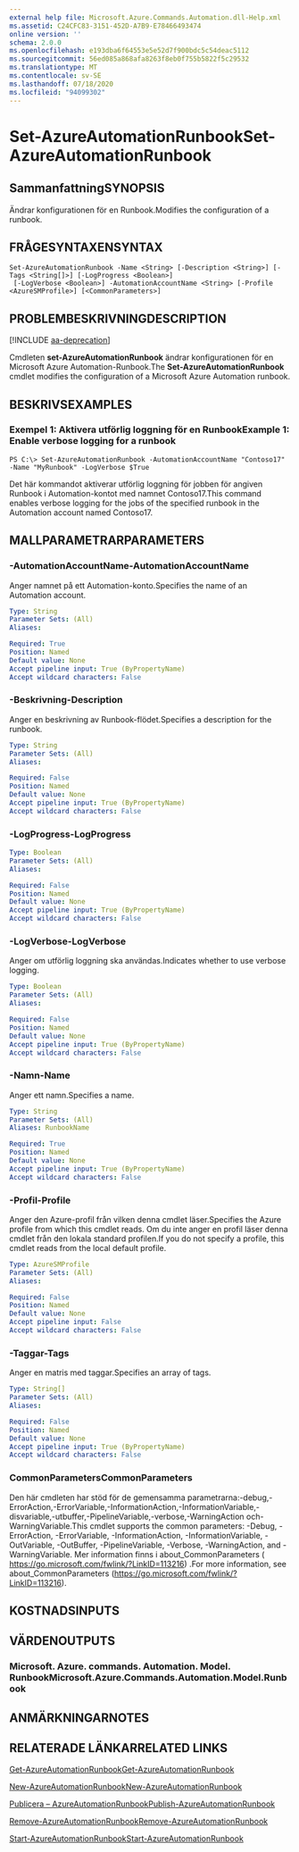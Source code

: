 ```yaml
---
external help file: Microsoft.Azure.Commands.Automation.dll-Help.xml
ms.assetid: C24CFC83-3151-452D-A7B9-E78466493474
online version: ''
schema: 2.0.0
ms.openlocfilehash: e193dba6f64553e5e52d7f900bdc5c54deac5112
ms.sourcegitcommit: 56ed085a868afa8263f8eb0f755b5822f5c29532
ms.translationtype: MT
ms.contentlocale: sv-SE
ms.lasthandoff: 07/18/2020
ms.locfileid: "94099302"
---
```

# <span data-ttu-id="b4155-101">Set-AzureAutomationRunbook</span><span class="sxs-lookup"><span data-stu-id="b4155-101">Set-AzureAutomationRunbook</span></span>

## <span data-ttu-id="b4155-102">Sammanfattning</span><span class="sxs-lookup"><span data-stu-id="b4155-102">SYNOPSIS</span></span>

<span data-ttu-id="b4155-103">Ändrar konfigurationen för en Runbook.</span><span class="sxs-lookup"><span data-stu-id="b4155-103">Modifies the configuration of a runbook.</span></span>

## <span data-ttu-id="b4155-104">FRÅGESYNTAXEN</span><span class="sxs-lookup"><span data-stu-id="b4155-104">SYNTAX</span></span>

```
Set-AzureAutomationRunbook -Name <String> [-Description <String>] [-Tags <String[]>] [-LogProgress <Boolean>]
 [-LogVerbose <Boolean>] -AutomationAccountName <String> [-Profile <AzureSMProfile>] [<CommonParameters>]
```

## <span data-ttu-id="b4155-105">PROBLEMBESKRIVNING</span><span class="sxs-lookup"><span data-stu-id="b4155-105">DESCRIPTION</span></span>

[!INCLUDE [aa-deprecation](../include/aa-deprecation.md)]

<span data-ttu-id="b4155-106">Cmdleten **set-AzureAutomationRunbook** ändrar konfigurationen för en Microsoft Azure Automation-Runbook.</span><span class="sxs-lookup"><span data-stu-id="b4155-106">The **Set-AzureAutomationRunbook** cmdlet modifies the configuration of a Microsoft Azure Automation runbook.</span></span>

## <span data-ttu-id="b4155-107">BESKRIVS</span><span class="sxs-lookup"><span data-stu-id="b4155-107">EXAMPLES</span></span>

### <span data-ttu-id="b4155-108">Exempel 1: Aktivera utförlig loggning för en Runbook</span><span class="sxs-lookup"><span data-stu-id="b4155-108">Example 1: Enable verbose logging for a runbook</span></span>
```
PS C:\> Set-AzureAutomationRunbook -AutomationAccountName "Contoso17" -Name "MyRunbook" -LogVerbose $True
```

<span data-ttu-id="b4155-109">Det här kommandot aktiverar utförlig loggning för jobben för angiven Runbook i Automation-kontot med namnet Contoso17.</span><span class="sxs-lookup"><span data-stu-id="b4155-109">This command enables verbose logging for the jobs of the specified runbook in the Automation account named Contoso17.</span></span>

## <span data-ttu-id="b4155-110">MALLPARAMETRAR</span><span class="sxs-lookup"><span data-stu-id="b4155-110">PARAMETERS</span></span>

### <span data-ttu-id="b4155-111">-AutomationAccountName</span><span class="sxs-lookup"><span data-stu-id="b4155-111">-AutomationAccountName</span></span>
<span data-ttu-id="b4155-112">Anger namnet på ett Automation-konto.</span><span class="sxs-lookup"><span data-stu-id="b4155-112">Specifies the name of an Automation account.</span></span>

```yaml
Type: String
Parameter Sets: (All)
Aliases: 

Required: True
Position: Named
Default value: None
Accept pipeline input: True (ByPropertyName)
Accept wildcard characters: False
```

### <span data-ttu-id="b4155-113">-Beskrivning</span><span class="sxs-lookup"><span data-stu-id="b4155-113">-Description</span></span>
<span data-ttu-id="b4155-114">Anger en beskrivning av Runbook-flödet.</span><span class="sxs-lookup"><span data-stu-id="b4155-114">Specifies a description for the runbook.</span></span>

```yaml
Type: String
Parameter Sets: (All)
Aliases: 

Required: False
Position: Named
Default value: None
Accept pipeline input: True (ByPropertyName)
Accept wildcard characters: False
```

### <span data-ttu-id="b4155-115">-LogProgress</span><span class="sxs-lookup"><span data-stu-id="b4155-115">-LogProgress</span></span>
```yaml
Type: Boolean
Parameter Sets: (All)
Aliases: 

Required: False
Position: Named
Default value: None
Accept pipeline input: True (ByPropertyName)
Accept wildcard characters: False
```

### <span data-ttu-id="b4155-116">-LogVerbose</span><span class="sxs-lookup"><span data-stu-id="b4155-116">-LogVerbose</span></span>
<span data-ttu-id="b4155-117">Anger om utförlig loggning ska användas.</span><span class="sxs-lookup"><span data-stu-id="b4155-117">Indicates whether to use verbose logging.</span></span>

```yaml
Type: Boolean
Parameter Sets: (All)
Aliases: 

Required: False
Position: Named
Default value: None
Accept pipeline input: True (ByPropertyName)
Accept wildcard characters: False
```

### <span data-ttu-id="b4155-118">-Namn</span><span class="sxs-lookup"><span data-stu-id="b4155-118">-Name</span></span>
<span data-ttu-id="b4155-119">Anger ett namn.</span><span class="sxs-lookup"><span data-stu-id="b4155-119">Specifies a name.</span></span>

```yaml
Type: String
Parameter Sets: (All)
Aliases: RunbookName

Required: True
Position: Named
Default value: None
Accept pipeline input: True (ByPropertyName)
Accept wildcard characters: False
```

### <span data-ttu-id="b4155-120">-Profil</span><span class="sxs-lookup"><span data-stu-id="b4155-120">-Profile</span></span>
<span data-ttu-id="b4155-121">Anger den Azure-profil från vilken denna cmdlet läser.</span><span class="sxs-lookup"><span data-stu-id="b4155-121">Specifies the Azure profile from which this cmdlet reads.</span></span>
<span data-ttu-id="b4155-122">Om du inte anger en profil läser denna cmdlet från den lokala standard profilen.</span><span class="sxs-lookup"><span data-stu-id="b4155-122">If you do not specify a profile, this cmdlet reads from the local default profile.</span></span>

```yaml
Type: AzureSMProfile
Parameter Sets: (All)
Aliases: 

Required: False
Position: Named
Default value: None
Accept pipeline input: False
Accept wildcard characters: False
```

### <span data-ttu-id="b4155-123">-Taggar</span><span class="sxs-lookup"><span data-stu-id="b4155-123">-Tags</span></span>
<span data-ttu-id="b4155-124">Anger en matris med taggar.</span><span class="sxs-lookup"><span data-stu-id="b4155-124">Specifies an array of tags.</span></span>

```yaml
Type: String[]
Parameter Sets: (All)
Aliases: 

Required: False
Position: Named
Default value: None
Accept pipeline input: True (ByPropertyName)
Accept wildcard characters: False
```

### <span data-ttu-id="b4155-125">CommonParameters</span><span class="sxs-lookup"><span data-stu-id="b4155-125">CommonParameters</span></span>
<span data-ttu-id="b4155-126">Den här cmdleten har stöd för de gemensamma parametrarna:-debug,-ErrorAction,-ErrorVariable,-InformationAction,-InformationVariable,-disvariable,-utbuffer,-PipelineVariable,-verbose,-WarningAction och-WarningVariable.</span><span class="sxs-lookup"><span data-stu-id="b4155-126">This cmdlet supports the common parameters: -Debug, -ErrorAction, -ErrorVariable, -InformationAction, -InformationVariable, -OutVariable, -OutBuffer, -PipelineVariable, -Verbose, -WarningAction, and -WarningVariable.</span></span> <span data-ttu-id="b4155-127">Mer information finns i about_CommonParameters ( https://go.microsoft.com/fwlink/?LinkID=113216) .</span><span class="sxs-lookup"><span data-stu-id="b4155-127">For more information, see about_CommonParameters (https://go.microsoft.com/fwlink/?LinkID=113216).</span></span>

## <span data-ttu-id="b4155-128">KOSTNADS</span><span class="sxs-lookup"><span data-stu-id="b4155-128">INPUTS</span></span>

## <span data-ttu-id="b4155-129">VÄRDEN</span><span class="sxs-lookup"><span data-stu-id="b4155-129">OUTPUTS</span></span>

### <span data-ttu-id="b4155-130">Microsoft. Azure. commands. Automation. Model. Runbook</span><span class="sxs-lookup"><span data-stu-id="b4155-130">Microsoft.Azure.Commands.Automation.Model.Runbook</span></span>

## <span data-ttu-id="b4155-131">ANMÄRKNINGAR</span><span class="sxs-lookup"><span data-stu-id="b4155-131">NOTES</span></span>

## <span data-ttu-id="b4155-132">RELATERADE LÄNKAR</span><span class="sxs-lookup"><span data-stu-id="b4155-132">RELATED LINKS</span></span>

[<span data-ttu-id="b4155-133">Get-AzureAutomationRunbook</span><span class="sxs-lookup"><span data-stu-id="b4155-133">Get-AzureAutomationRunbook</span></span>](./Get-AzureAutomationRunbook.md)

[<span data-ttu-id="b4155-134">New-AzureAutomationRunbook</span><span class="sxs-lookup"><span data-stu-id="b4155-134">New-AzureAutomationRunbook</span></span>](./New-AzureAutomationRunbook.md)

[<span data-ttu-id="b4155-135">Publicera – AzureAutomationRunbook</span><span class="sxs-lookup"><span data-stu-id="b4155-135">Publish-AzureAutomationRunbook</span></span>](./Publish-AzureAutomationRunbook.md)

[<span data-ttu-id="b4155-136">Remove-AzureAutomationRunbook</span><span class="sxs-lookup"><span data-stu-id="b4155-136">Remove-AzureAutomationRunbook</span></span>](./Remove-AzureAutomationRunbook.md)

[<span data-ttu-id="b4155-137">Start-AzureAutomationRunbook</span><span class="sxs-lookup"><span data-stu-id="b4155-137">Start-AzureAutomationRunbook</span></span>](./Start-AzureAutomationRunbook.md)


